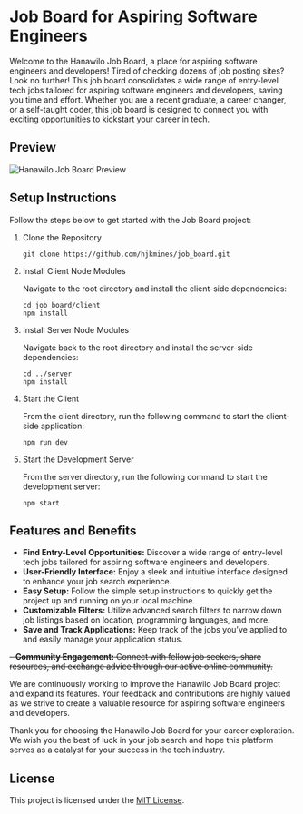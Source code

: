 

# Job Board for Aspiring Software Engineers 

Welcome to the  Hanawilo Job Board, a place for aspiring software engineers and developers! Tired of checking dozens of job posting sites? Look no further! This job board consolidates a wide range of entry-level tech jobs tailored for aspiring software engineers and developers, saving you time and effort. Whether you are a recent graduate, a career changer, or a self-taught coder, this job board is designed to connect you with exciting opportunities to kickstart your career in tech.


## Preview 
![Hanawilo Job Board Preview](./readme/JobBoard.gif)


## Setup Instructions

Follow the steps below to get started with the Job Board project:

1. Clone the Repository

    ```shell
    git clone https://github.com/hjkmines/job_board.git
    ```

2. Install Client Node Modules

    Navigate to the root directory and install the client-side dependencies:

    ```shell
    cd job_board/client
    npm install
    ```

3. Install Server Node Modules

    Navigate back to the root directory and install the server-side dependencies:

    ```shell
    cd ../server
    npm install
    ```

4. Start the Client

    From the client directory, run the following command to start the client-side application:

    ```shell
    npm run dev
    ```

5. Start the Development Server

    From the server directory, run the following command to start the development server:

    ```shell
    npm start
    ```

## Features and Benefits

- **Find Entry-Level Opportunities:** Discover a wide range of entry-level tech jobs tailored for aspiring software engineers and developers.
- **User-Friendly Interface:** Enjoy a sleek and intuitive interface designed to enhance your job search experience.
- **Easy Setup:** Follow the simple setup instructions to quickly get the project up and running on your local machine.
- **Customizable Filters:** Utilize advanced search filters to narrow down job listings based on location, programming languages, and more.
- **Save and Track Applications:** Keep track of the jobs you've applied to and easily manage your application status.

~~- **Community Engagement:** Connect with fellow job seekers, share resources, and exchange advice through our active online community.~~

We are continuously working to improve the Hanawilo Job Board project and expand its features. Your feedback and contributions are highly valued as we strive to create a valuable resource for aspiring software engineers and developers.

Thank you for choosing the Hanawilo Job Board for your career exploration. We wish you the best of luck in your job search and hope this platform serves as a catalyst for your success in the tech industry.

## License

This project is licensed under the [MIT License](LICENSE).
